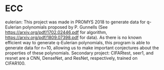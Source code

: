 # ECC
eulerian: This project was made in PROMYS 2018 to generate data for q-Eulerian polynomials proposed by P. Gunnells (See https://arxiv.org/pdf/1702.02446.pdf for algorithm, https://arxiv.org/pdf/1809.07398.pdf for data). As there is no known efficient way to generate q-Eulerian polynomials, this program is able to generate data for n=10, allowing us to make important conjectures about the properties of these polynomials. 
Secondary project: CIFARtest, seer1, and resnet are a CNN, DenseNet, and ResNet, respectively, trained on CIFAR100. 
